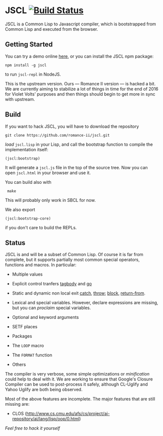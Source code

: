 # JSCL [![Build Status](https://travis-ci.org/jscl-project/jscl.svg?branch=master)](https://travis-ci.org/jscl-project/jscl)

JSCL is a Common Lisp to Javascript compiler, which is bootstrapped
from Common Lisp and executed from the browser.

## Getting Started

You can try a demo online [here](https://jscl-project.github.io/), or
you can install the JSCL npm package:

    npm install -g jscl
    
to run `jscl-repl` in NodeJS.

This  is the  upstream version.  Ours —  Romance Ⅱ  version —  is hacked
a bit. We are currently aiming to  stabilize a lot of things in time for
the end of 2016 for Violet  Volts' purposes and then things should begin
to get more in sync with upstream.

## Build

If you want to hack JSCL, you will have to download the repository

    git clone https://github.com/romance-ii/jscl.git

*load* `jscl.lisp` in your Lisp, and call the bootstrap function to
compile the implementation itself:

    (jscl:bootstrap)

It will generate a `jscl.js` file in the top of the source tree. Now
you can open `jscl.html` in your browser and use it.

You can build also with

     make
     
This will probably only work in SBCL for now.

We also export

    (jscl:bootstrap-core)

if you don't care to build the REPLs.

## Status

JSCL is and will be a subset of Common Lisp. Of course it is far from
complete, but it supports partially most common special operators,
functions and macros. In particular:

- Multiple values

- Explicit control tranfers
  [tagbody](http://www.lispworks.com/documentation/HyperSpec/Body/s_tagbod.htm)
  and [go](http://www.lispworks.com/documentation/HyperSpec/Body/s_go.htm)

- Static and dynamic non local exit [catch](http://www.lispworks.com/documentation/HyperSpec/Body/s_catch.htm), 
  [throw](http://www.lispworks.com/documentation/HyperSpec/Body/s_throw.htm); 
  [block](http://www.lispworks.com/documentation/HyperSpec/Body/s_block.htm),
  [return-from](http://www.lispworks.com/documentation/HyperSpec/Body/s_ret_fr.htm).

- Lexical and special variables. However, declare expressions are
  missing, but you can *proclaim* special variables.

- Optional and keyword arguments

- SETF places

- Packages

- The `LOOP` macro

- The `FORMAT` function

- Others

The   compiler   is  very   verbose,   some   simple  optimizations   or
*minification* could help to deal with it. We are working to ensure that
Google's  Closure  Compiler  can  be used  to  post-process  it  safely,
although CL-Uglify and Yahoo Uglify are both being observed.

Most of the above features are incomplete. The major features that are still missing are:

- CLOS 
  (http://www.cs.cmu.edu/afs/cs/project/ai-repository/ai/lang/lisp/oop/0.html)


*Feel free to hack it yourself*
